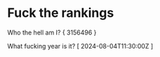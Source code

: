 # Fuck the rankings

Who the hell am I?
{ 3156496 }

What fucking year is it?
[ 2024-08-04T11:30:00Z ]

